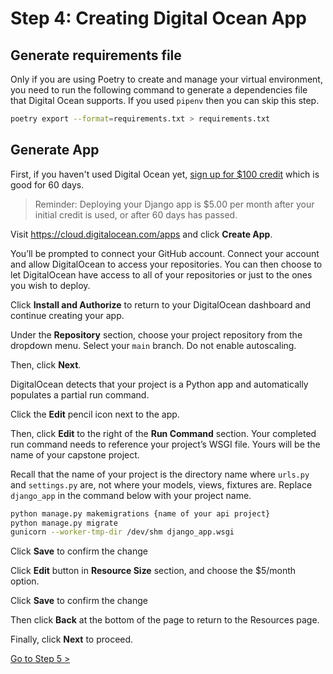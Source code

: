 # Step 4: Creating Digital Ocean App

## Generate requirements file

Only if you are using Poetry to create and manage your virtual environment, you need to run the following command to generate a dependencies file that Digital Ocean supports. If you used `pipenv` then you can skip this step.

```bash
poetry export --format=requirements.txt > requirements.txt
```

## Generate App

First, if you haven't used Digital Ocean yet, [sign up for $100 credit](https://m.do.co/c/47e5e578d1cd) which is good for 60 days.

> Reminder: Deploying your Django app is $5.00 per month after your initial credit is used, or after 60 days has passed.

Visit https://cloud.digitalocean.com/apps and click **Create App**.

You’ll be prompted to connect your GitHub account. Connect your account and allow DigitalOcean to access your repositories. You can then choose to let DigitalOcean have access to all of your repositories or just to the ones you wish to deploy.

Click **Install and Authorize** to return to your DigitalOcean dashboard and continue creating your app.

Under the **Repository** section, choose your project repository from the dropdown menu. Select your `main` branch. Do not enable autoscaling.

Then, click **Next**.

DigitalOcean detects that your project is a Python app and automatically populates a partial run command.

Click the **Edit** pencil icon next to the app.

Then, click **Edit** to the right of the **Run Command** section. Your completed run command needs to reference your project’s WSGI file. Yours will be the name of your capstone project.

Recall that the name of your project is the directory name where `urls.py` and `settings.py` are, not where your models, views, fixtures are. Replace `django_app` in the command below with your project name.

```sh
python manage.py makemigrations {name of your api project}
python manage.py migrate
gunicorn --worker-tmp-dir /dev/shm django_app.wsgi
```

Click **Save** to confirm the change

Click **Edit** button in **Resource Size** section, and choose the $5/month option.

Click **Save** to confirm the change

Then click **Back** at the bottom of the page to return to the Resources page.

Finally, click **Next** to proceed.

[Go to Step 5 >](./DEPLOY_DJANGO_05.md)

